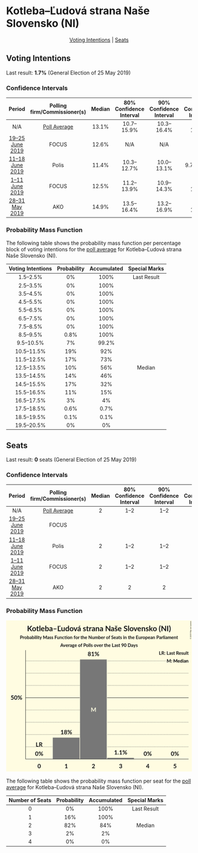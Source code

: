 # Kotleba–Ľudová strana Naše Slovensko (NI)

<p align="center"><a href="#voting-intentions">Voting Intentions</a> | <a href="#seats">Seats</a></p>

## Voting Intentions

Last result: **1.7%** (General Election of 25 May 2019)

### Confidence Intervals

| Period     | Polling firm/Commissioner(s) | Median | 80% Confidence Interval | 90% Confidence Interval | 95% Confidence Interval | 99% Confidence Interval |
|:----------:|:----------------:|:-----------:|:-----------------------:|:-----------------------:|:-----------------------:|:-----------------------:|
| N/A | [Poll Average](average.html) | 13.1% | 10.7–15.9% | 10.3–16.4% | 10.0–16.9% | 9.4–17.7% |
| [19–25 June 2019](2019-06-25-FOCUS.html) | FOCUS | 12.6% | N/A | N/A | N/A | N/A |
| [11–18 June 2019](2019-06-18-Polis.html) | Polis | 11.4% | 10.3–12.7% | 10.0–13.1% | 9.7–13.4% | 9.2–14.0% |
| [1–11 June 2019](2019-06-11-FOCUS.html) | FOCUS | 12.5% | 11.2–13.9% | 10.9–14.3% | 10.6–14.7% | 10.0–15.4% |
| [28–31 May 2019](2019-05-31-AKO.html) | AKO | 14.9% | 13.5–16.4% | 13.2–16.9% | 12.8–17.3% | 12.2–18.0% |

### Probability Mass Function

The following table shows the probability mass function per percentage block of voting intentions for the [poll average](average.html) for Kotleba–Ľudová strana Naše Slovensko (NI).

| Voting Intentions | Probability | Accumulated | Special Marks |
|:-----------------:|:-----------:|:-----------:|:-------------:|
| 1.5–2.5% | 0% | 100% | Last Result |
| 2.5–3.5% | 0% | 100% |  |
| 3.5–4.5% | 0% | 100% |  |
| 4.5–5.5% | 0% | 100% |  |
| 5.5–6.5% | 0% | 100% |  |
| 6.5–7.5% | 0% | 100% |  |
| 7.5–8.5% | 0% | 100% |  |
| 8.5–9.5% | 0.8% | 100% |  |
| 9.5–10.5% | 7% | 99.2% |  |
| 10.5–11.5% | 19% | 92% |  |
| 11.5–12.5% | 17% | 73% |  |
| 12.5–13.5% | 10% | 56% | Median |
| 13.5–14.5% | 14% | 46% |  |
| 14.5–15.5% | 17% | 32% |  |
| 15.5–16.5% | 11% | 15% |  |
| 16.5–17.5% | 3% | 4% |  |
| 17.5–18.5% | 0.6% | 0.7% |  |
| 18.5–19.5% | 0.1% | 0.1% |  |
| 19.5–20.5% | 0% | 0% |  |


## Seats

Last result: **0** seats (General Election of 25 May 2019)

### Confidence Intervals

| Period     | Polling firm/Commissioner(s) | Median | 80% Confidence Interval | 90% Confidence Interval | 95% Confidence Interval | 99% Confidence Interval |
|:----------:|:----------------:|:------:|:-----------------------:|:-----------------------:|:-----------------------:|:-----------------------:|
| N/A | [Poll Average](average.html) | 2 | 1–2 | 1–2 | 1–2 | 1–3 |
| [19–25 June 2019](2019-06-25-FOCUS.html) | FOCUS |  |  |  |  |  |
| [11–18 June 2019](2019-06-18-Polis.html) | Polis | 2 | 1–2 | 1–2 | 1–2 | 1–2 |
| [1–11 June 2019](2019-06-11-FOCUS.html) | FOCUS | 2 | 1–2 | 1–2 | 1–2 | 1–2 |
| [28–31 May 2019](2019-05-31-AKO.html) | AKO | 2 | 2 | 2 | 2–3 | 2–3 |

### Probability Mass Function

![Graph with seats probability mass function not yet produced](average-seats-pmf-kotleba–ľudovástrananašeslovenskoni.png "Seats Probability Mass Function")

The following table shows the probability mass function per seat for the [poll average](average.html) for Kotleba–Ľudová strana Naše Slovensko (NI).

| Number of Seats | Probability | Accumulated | Special Marks |
|:---------------:|:-----------:|:-----------:|:-------------:|
| 0 | 0% | 100% | Last Result |
| 1 | 16% | 100% |  |
| 2 | 82% | 84% | Median |
| 3 | 2% | 2% |  |
| 4 | 0% | 0% |  |



